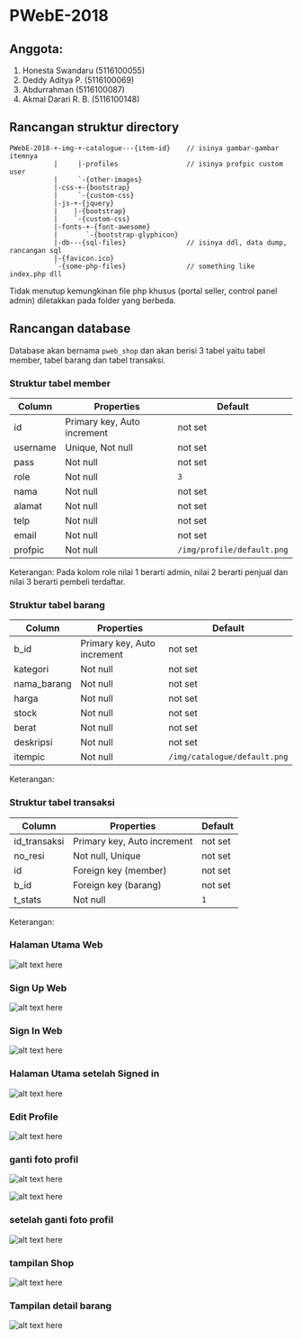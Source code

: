 # PWebE-2018

## Anggota:
1. Honesta Swandaru (5116100055)
2. Deddy Aditya P. (5116100069)
3. Abdurrahman (5116100087)
4. Akmal Darari R. B. (5116100148)

## Rancangan struktur directory
    PWebE-2018-+-img-+-catalogue---{item-id}    // isinya gambar-gambar itemnya
               |     |-profiles                 // isinya profpic custom user
               |     `-{other-images}
               |-css-+-{bootstrap}
               |     `-{custom-css}
               |-js-+-{jquery}
               |    |-{bootstrap}
               |    `-{custom-css}
               |-fonts-+-{font-awesome}
               |       `-{bootstrap-glyphicon}
               |-db---{sql-files}               // isinya ddl, data dump, rancangan sql
               |-{favicon.ico}
               `-{some-php-files}               // something like index.php dll
Tidak menutup kemungkinan file php khusus (portal seller, control panel admin) diletakkan pada folder yang berbeda.

## Rancangan database
Database akan bernama <code>pweb_shop</code> dan akan berisi 3 tabel yaitu tabel member, tabel barang dan tabel transaksi.

### Struktur tabel member

Column | Properties | Default
-------|------------|---------
id | Primary key, Auto increment | not set 
username | Unique, Not null | not set
pass | Not null | not set
role | Not null | <code>3</code>
nama | Not null | not set
alamat | Not null | not set
telp | Not null | not set
email | Not null | not set
profpic | Not null | <code>/img/profile/default.png</code>

Keterangan: Pada kolom role nilai 1 berarti admin, nilai 2 berarti penjual dan nilai 3 berarti pembeli terdaftar.

### Struktur tabel barang

Column | Properties | Default
-------|------------|---------
b_id | Primary key, Auto increment | not set
kategori | Not null | not set
nama_barang | Not null | not set
harga | Not null | not set
stock | Not null | not set
berat | Not null | not set
deskripsi | Not null | not set
itempic | Not null | <code>/img/catalogue/default.png</code>

Keterangan: 

### Struktur tabel transaksi

Column | Properties | Default
-------|------------|---------
id_transaksi | Primary key, Auto increment | not set
no_resi | Not null, Unique | not set
id | Foreign key (member) | not set
b_id | Foreign key (barang) | not set
t_stats | Not null | <code>1</code>

Keterangan: 

### Halaman Utama Web

![alt text here](img/documentation/main)

### Sign Up Web

![alt text here](img/documentation/sign-up.png)

### Sign In Web

![alt text here](img/documentation/sign-in.png)

### Halaman Utama setelah Signed in

![alt text here](img/documentation/index1)

### Edit Profile

![alt text here](img/documentation/edit.png)

### ganti foto profil

![alt text here](img/documentation/ganti-profpic1.png)

![alt text here](img/documentation/ganti-profpic2.png)

### setelah ganti foto profil

![alt text here](img/documentation/index2v2.png)

### tampilan Shop

![alt text here](img/documentation/shop.png)

### Tampilan detail barang

![alt text here](img/documentation/detail.png)
